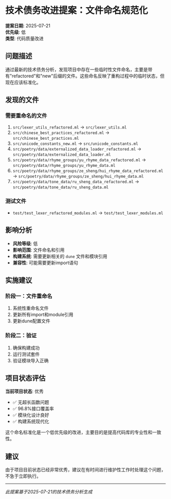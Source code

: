 # 技术债务改进提案：文件命名规范化

**提案日期**: 2025-07-21  
**优先级**: 低  
**类型**: 代码质量改进

## 问题描述

通过最新的技术债务分析，发现项目中存在一些临时性文件命名，主要是带有"refactored"和"new"后缀的文件。这些命名反映了重构过程中的临时状态，但现在应该标准化。

## 发现的文件

### 需要重命名的文件
1. `src/lexer_utils_refactored.ml` → `src/lexer_utils.ml`
2. `src/chinese_best_practices_refactored.ml` → `src/chinese_best_practices.ml`
3. `src/unicode_constants_new.ml` → `src/unicode_constants.ml`
4. `src/poetry/data/externalized_data_loader_refactored.ml` → `src/poetry/data/externalized_data_loader.ml`
5. `src/poetry/data/rhyme_groups/yu_rhyme_data_refactored.ml` → `src/poetry/data/rhyme_groups/yu_rhyme_data.ml`
6. `src/poetry/data/rhyme_groups/ze_sheng/hui_rhyme_data_refactored.ml` → `src/poetry/data/rhyme_groups/ze_sheng/hui_rhyme_data.ml`
7. `src/poetry/data/tone_data/ru_sheng_data_refactored.ml` → `src/poetry/data/tone_data/ru_sheng_data.ml`

### 测试文件
- `test/test_lexer_refactored_modules.ml` → `test/test_lexer_modules.ml`

## 影响分析

- **风险等级**: 低
- **影响范围**: 文件命名和引用
- **构建系统**: 需要更新相关的 `dune` 文件和模块引用
- **兼容性**: 可能需要更新import语句

## 实施建议

### 阶段一：文件重命名
1. 系统性重命名文件
2. 更新所有import和module引用
3. 更新dune配置文件

### 阶段二：验证
1. 确保构建成功
2. 运行测试套件
3. 验证模块导入正确

## 项目状态评估

**当前项目状态**: 优秀
- ✅ 无超长函数问题
- ✅ 96.8%接口覆盖率  
- ✅ 模块化设计良好
- ✅ 构建系统现代化

这个命名标准化是一个低优先级的改进，主要目的是提高代码库的专业性和一致性。

## 建议

由于项目目前状态已经非常优秀，建议在有时间进行维护性工作时处理这个问题，不急于立即执行。

---

*此提案基于2025-07-21的技术债务分析生成*